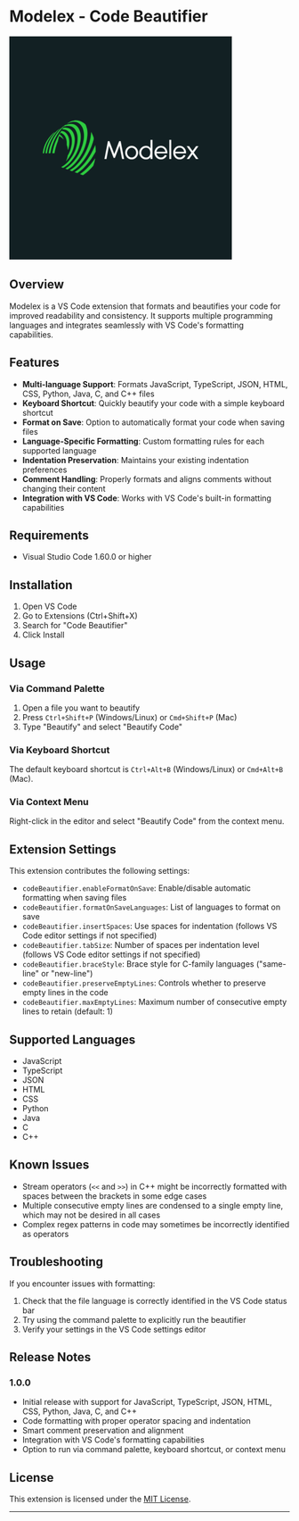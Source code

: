 # Modelex - Code Beautifier

<img src="assets/images/full_logo.png" alt="Code Beautifier Logo" width="400" height="400">

## Overview
Modelex is a VS Code extension that formats and beautifies your code for improved readability and consistency. It supports multiple programming languages and integrates seamlessly with VS Code's formatting capabilities.

## Features

- **Multi-language Support**: Formats JavaScript, TypeScript, JSON, HTML, CSS, Python, Java, C, and C++ files
- **Keyboard Shortcut**: Quickly beautify your code with a simple keyboard shortcut
- **Format on Save**: Option to automatically format your code when saving files
- **Language-Specific Formatting**: Custom formatting rules for each supported language
- **Indentation Preservation**: Maintains your existing indentation preferences
- **Comment Handling**: Properly formats and aligns comments without changing their content
- **Integration with VS Code**: Works with VS Code's built-in formatting capabilities

## Requirements

- Visual Studio Code 1.60.0 or higher

## Installation

1. Open VS Code
2. Go to Extensions (Ctrl+Shift+X)
3. Search for "Code Beautifier"
4. Click Install

## Usage

### Via Command Palette
1. Open a file you want to beautify
2. Press `Ctrl+Shift+P` (Windows/Linux) or `Cmd+Shift+P` (Mac)
3. Type "Beautify" and select "Beautify Code"

### Via Keyboard Shortcut
The default keyboard shortcut is `Ctrl+Alt+B` (Windows/Linux) or `Cmd+Alt+B` (Mac).

### Via Context Menu
Right-click in the editor and select "Beautify Code" from the context menu.

## Extension Settings

This extension contributes the following settings:

* `codeBeautifier.enableFormatOnSave`: Enable/disable automatic formatting when saving files
* `codeBeautifier.formatOnSaveLanguages`: List of languages to format on save
* `codeBeautifier.insertSpaces`: Use spaces for indentation (follows VS Code editor settings if not specified)
* `codeBeautifier.tabSize`: Number of spaces per indentation level (follows VS Code editor settings if not specified)
* `codeBeautifier.braceStyle`: Brace style for C-family languages ("same-line" or "new-line")
* `codeBeautifier.preserveEmptyLines`: Controls whether to preserve empty lines in the code
* `codeBeautifier.maxEmptyLines`: Maximum number of consecutive empty lines to retain (default: 1)

## Supported Languages

- JavaScript
- TypeScript
- JSON
- HTML
- CSS
- Python
- Java
- C
- C++

## Known Issues

- Stream operators (`<<` and `>>`) in C++ might be incorrectly formatted with spaces between the brackets in some edge cases
- Multiple consecutive empty lines are condensed to a single empty line, which may not be desired in all cases
- Complex regex patterns in code may sometimes be incorrectly identified as operators

## Troubleshooting

If you encounter issues with formatting:

1. Check that the file language is correctly identified in the VS Code status bar
2. Try using the command palette to explicitly run the beautifier
3. Verify your settings in the VS Code settings editor

## Release Notes

### 1.0.0
- Initial release with support for JavaScript, TypeScript, JSON, HTML, CSS, Python, Java, C, and C++
- Code formatting with proper operator spacing and indentation
- Smart comment preservation and alignment
- Integration with VS Code's formatting capabilities
- Option to run via command palette, keyboard shortcut, or context menu

## License

This extension is licensed under the [MIT License](LICENSE).

---